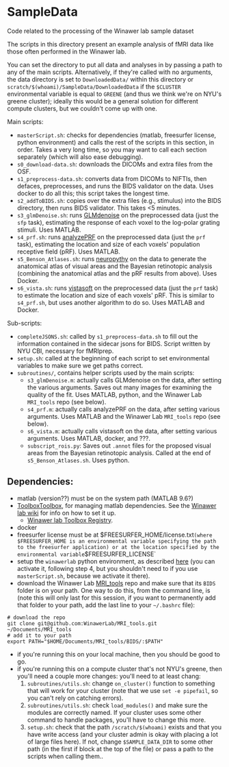 # SampleData

Code related to the processing of the Winawer lab sample dataset

The scripts in this directory present an example analysis of fMRI data like
those often performed in the Winawer lab. 

You can set the directory to put all data and analyses in by passing a path to
any of the main scripts. Alternatively, if they're called with no arguments, the
data directory is set to `DownloadedData/` within this directory or
`scratch/$(whoami)/SampleData/DownloadedData` if the `$CLUSTER` environmental
variable is equal to `GREENE` (and thus we think we're on NYU's greene cluster);
ideally this would be a general solution for different compute clusters, but we
couldn't come up with one.

Main scripts:
- `masterScript.sh`: checks for dependencies (matlab, freesurfer license, python
environment) and calls the rest of the scripts in this section, in order. Takes
a very long time, so you may want to call each section separately (which will
also ease debugging).
- `s0_download-data.sh`: downloads the DICOMs and extra files from the OSF.
- `s1_preprocess-data.sh`: converts data from DICOMs to NIFTIs, then defaces,
  preprocesses, and runs the BIDS validator on the data. Uses docker to do all
  this; this script takes the longest time.
- `s2_addToBIDS.sh`: copies over the extra files (e.g., stimulus) into the BIDS
  directory, then runs BIDS validator. This takes <5 minutes.
- `s3_glmDenoise.sh`: runs
  [GLMdenoise](https://github.com/kendrickkay/GLMdenoise) on the preprocessed
  data (just the `sfp` task), estimating the response of each voxel to the
  log-polar grating stimuli. Uses MATLAB.
- `s4_prf.sh`: runs [analyzePRF](https://github.com/kendrickkay/analyzePRF) on
  the preprocessed data (just the `prf` task), estimating the location and size
  of each voxels' population receptive field (pRF). Uses MATLAB.
- `s5_Benson_Atlases.sh`: runs
  [neuropythy](https://github.com/noahbenson/neuropythy) on the data to generate
  the anatomical atlas of visual areas and the Bayesian retinotopic analysis
  (combining the anatomical atlas and the pRF results from above). Uses Docker.
- `s6_vista.sh`: runs [vistasoft](https://github.com/vistalab/vistasoft) on the
  preprocessed data (just the `prf` task) to estimate the location and size of
  each voxels' pRF. This is similar to `s4_prf.sh`, but uses another algorithm
  to do so. Uses MATLAB and Docker.

Sub-scripts:
- `completeJSONS.sh`: called by `s1_preprocess-data.sh` to fill out the
  information contained in the sidecar jsons for BIDS. Script written by NYU
  CBI, necessary for fMRIprep.
- `setup.sh`: called at the beginning of each script to set environmental
  variables to make sure we get paths correct.
- `subroutines/`, contains helper scripts used by the main scripts:
  - `s3_glmDenoise.m`: actually calls GLMdenoise on the data, after setting the
    various arguments. Saves out many images for examining the quality of the
    fit. Uses MATLAB, python, and the Winawer Lab `MRI_tools` repo (see below).
  - `s4_prf.m`: actually calls analyzePRF on the data, after setting various
    arguments. Uses MATLAB and the Winawer Lab `MRI_tools` repo (see below).
  - `s6_vista.m`: actually calls vistasoft on the data, after setting various
    arguments. Uses MATLAB, docker, and ???.
  - `subscript_rois.py`: Saves out `.annot` files for the proposed visual areas
    from the Bayesian retinotopic analysis. Called at the end of
    `s5_Benson_Atlases.sh`. Uses python.

## Dependencies:
- matlab (version??) must be on the system path (MATLAB 9.6?)
- [ToolboxToolbox](https://github.com/ToolboxHub/ToolboxToolbox), for managing
  matlab dependencies. See the [Winawer lab
  wiki](https://wikis.nyu.edu/display/winawerlab/ToolboxToolbox) for info on how
  to set it up.
  - [Winawer lab Toolbox
    Registry](https://github.com/WinawerLab/ToolboxRegistry).
- docker
- freesurfer license must be at $FREESURFER_HOME/license.txt` (where $FREESURFER_HOME is an environmental variable specifying the path to the freesurfer application) or at the location specified by the environmental variable `$FREESURFER_LICENSE`
- setup the `winawerlab` python environment, as described
  [here](https://wikis.nyu.edu/display/winawerlab/Python+and+Conda)
  (you can activate it, following step 4, but you shouldn't need to if
  you use `masterScript.sh`, because we activate it there).
- download the Winawer Lab
  [MRI_tools](https://github.com/WinawerLab/MRI_tools) repo and make
  sure that its `BIDS` folder is on your path. One way to do this,
  from the command line, is (note this will only last for this
  session, if you want to permanently add that folder to your path,
  add the last line to your `~/.bashrc` file):

```
# download the repo
git clone git@github.com:WinawerLab/MRI_tools.git ~/Documents/MRI_tools
# add it to your path
export PATH="$HOME/Documents/MRI_tools/BIDS/:$PATH"
```

- if you're running this on your local machine, then you should be good to go.
- if you're running this on a compute cluster that's not NYU's greene, then
  you'll need a couple more changes: you'll need to at least chang:
  1. `subroutines/utils.sh`: change `on_cluster()` function to something that
     will work for your cluster (note that we use `set -e pipefail`, so you
     can't rely on catching errors).
  2. `subroutines/utils.sh`: check `load_modules()` and make sure the modules
     are correctly named. If your cluster uses some other command to handle
     packages, you'll have to change this more.
  3. `setup.sh`: check that the path `/scratch/$(whoami)` exists and that you
     have write access (and your cluster admin is okay with placing a lot of
     large files here). If not, change `$SAMPLE_DATA_DIR` to some other path (in
     the first if block at the top of the file) or pass a path to the scripts
     when calling them..
